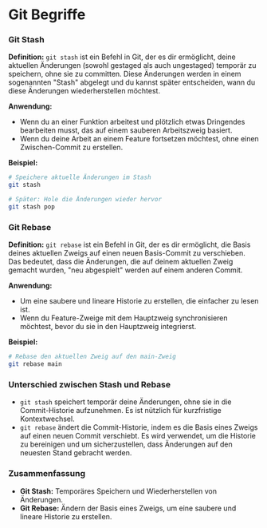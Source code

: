 # Git Begriffe

### Git Stash

**Definition:**
`git stash` ist ein Befehl in Git, der es dir ermöglicht, deine aktuellen Änderungen (sowohl gestaged als auch ungestaged) temporär zu speichern, ohne sie zu committen. Diese Änderungen werden in einem sogenannten "Stash" abgelegt und du kannst später entscheiden, wann du diese Änderungen wiederherstellen möchtest.

**Anwendung:**
- Wenn du an einer Funktion arbeitest und plötzlich etwas Dringendes bearbeiten musst, das auf einem sauberen Arbeitszweig basiert.
- Wenn du deine Arbeit an einem Feature fortsetzen möchtest, ohne einen Zwischen-Commit zu erstellen.

**Beispiel:**

```sh
# Speichere aktuelle Änderungen im Stash
git stash

# Später: Hole die Änderungen wieder hervor
git stash pop
```

### Git Rebase

**Definition:**
`git rebase` ist ein Befehl in Git, der es dir ermöglicht, die Basis deines aktuellen Zweigs auf einen neuen Basis-Commit zu verschieben. Das bedeutet, dass die Änderungen, die auf deinem aktuellen Zweig gemacht wurden, "neu abgespielt" werden auf einem anderen Commit.

**Anwendung:**
- Um eine saubere und lineare Historie zu erstellen, die einfacher zu lesen ist.
- Wenn du Feature-Zweige mit dem Hauptzweig synchronisieren möchtest, bevor du sie in den Hauptzweig integrierst.

**Beispiel:**

```sh
# Rebase den aktuellen Zweig auf den main-Zweig
git rebase main
```

### Unterschied zwischen Stash und Rebase

- `git stash` speichert temporär deine Änderungen, ohne sie in die Commit-Historie aufzunehmen. Es ist nützlich für kurzfristige Kontextwechsel.
- `git rebase` ändert die Commit-Historie, indem es die Basis eines Zweigs auf einen neuen Commit verschiebt. Es wird verwendet, um die Historie zu bereinigen und um sicherzustellen, dass Änderungen auf den neuesten Stand gebracht werden.

### Zusammenfassung

- **Git Stash:** Temporäres Speichern und Wiederherstellen von Änderungen.
- **Git Rebase:** Ändern der Basis eines Zweigs, um eine saubere und lineare Historie zu erstellen.
